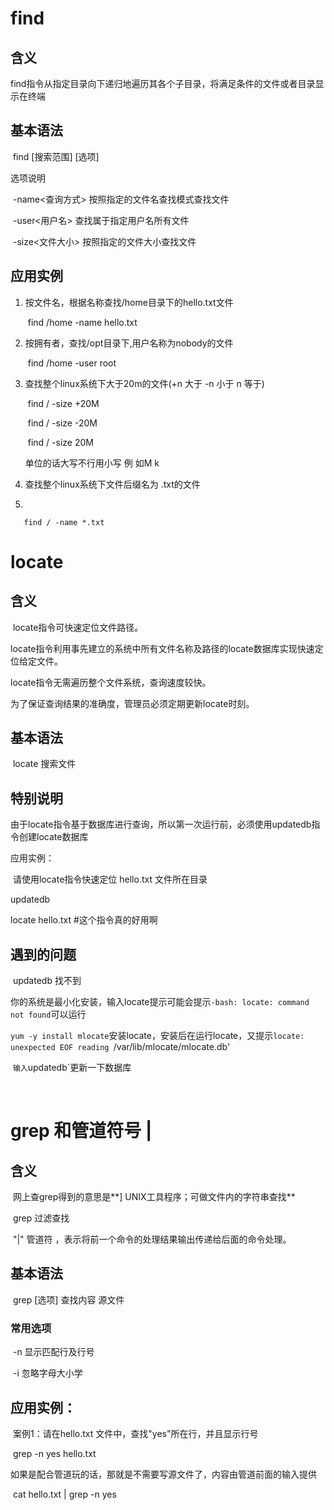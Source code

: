 # find

## 含义

​	find指令从指定目录向下递归地遍历其各个子目录，将满足条件的文件或者目录显示在终端

## 基本语法

​	find [搜索范围] [选项]

选项说明

​	-name<查询方式>	 按照指定的文件名查找模式查找文件

​	-user<用户名> 		 查找属于指定用户名所有文件

​	-size<文件大小>		按照指定的文件大小查找文件

## 应用实例

 1. 按文件名，根据名称查找/home目录下的hello.txt文件

    ​	find /home -name hello.txt

 2. 按拥有者，查找/opt目录下,用户名称为nobody的文件

    ​	find /home -user root

 3. 查找整个linux系统下大于20m的文件(+n 大于 -n 小于 n 等于)

    ​	find  / -size +20M
    
    ​	find  / -size -20M
    
    ​	find  / -size 20M
    
    单位的话大写不行用小写 例 如M k
    
 4. 查找整个linux系统下文件后缀名为 .txt的文件

 5. 

    ​	find / -name *.txt

# locate

## 含义

​	locate指令可快速定位文件路径。

locate指令利用事先建立的系统中所有文件名称及路径的locate数据库实现快速定位给定文件。

locate指令无需遍历整个文件系统，查询速度较快。

为了保证查询结果的准确度，管理员必须定期更新locate时刻。

## 基本语法

​	locate 搜索文件

## 特别说明

​	由于locate指令基于数据库进行查询，所以第一次运行前，必须使用updatedb指令创建locate数据库

应用实例：

​	请使用locate指令快速定位 hello.txt 文件所在目录

updatedb

locate hello.txt	#这个指令真的好用啊

## 	遇到的问题

​		updatedb 找不到

​		你的系统是最小化安装，输入locate提示可能会提示`-bash: locate: command not found`可以运行

​		`yum -y install mlocate`安装locate，安装后在运行locate，又提示`locate: unexpected EOF reading `/var/lib/mlocate/mlocate.db'

​	`输入`updatedb`更新一下数据库

​	

# grep 和管道符号 |

## 	含义

​		网上查grep得到的意思是**] UNIX工具程序；可做文件内的字符串查找**

​		grep 过滤查找

​		"|" 管道符 ，表示将前一个命令的处理结果输出传递给后面的命令处理。

## 	基本语法

​		grep [选项] 查找内容 源文件

### 		常用选项

​		-n  显示匹配行及行号

​		-i	忽略字母大小学

## 应用实例：

​	案例1：请在hello.txt 文件中，查找"yes"所在行，并且显示行号

​	grep -n yes hello.txt

​	如果是配合管道玩的话，那就是不需要写源文件了，内容由管道前面的输入提供

​	cat hello.txt | grep -n yes